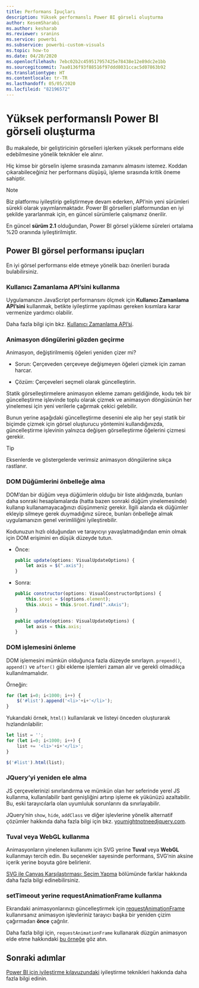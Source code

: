 ```yaml
---
title: Performans İpuçları
description: Yüksek performanslı Power BI görseli oluşturma
author: KesemSharabi
ms.author: kesharab
ms.reviewer: sranins
ms.service: powerbi
ms.subservice: powerbi-custom-visuals
ms.topic: how-to
ms.date: 04/20/2020
ms.openlocfilehash: 7ebc02b2c459517957425e78438e12e89dc2e1bb
ms.sourcegitcommit: 7aa0136f93f88516f97ddd8031ccac5d07863b92
ms.translationtype: HT
ms.contentlocale: tr-TR
ms.lasthandoff: 05/05/2020
ms.locfileid: "82196572"
---
```

# <a name="how-to-build-a-high-performance-power-bi-visual"></a>Yüksek performanslı Power BI görseli oluşturma
Bu makalede, bir geliştiricinin görselleri işlerken yüksek performans elde edebilmesine yönelik teknikler ele alınır. 

Hiç kimse bir görselin işleme sırasında zamanını almasını istemez. Koddan çıkarabileceğiniz her performans düşüşü, işleme sırasında kritik öneme sahiptir. 

> [!NOTE]
> Biz platformu iyileştirip geliştirmeye devam ederken, API’nin yeni sürümleri sürekli olarak yayımlanmaktadır. Power BI görselleri platformundan en iyi şekilde yararlanmak için, en güncel sürümlerle çalışmanız önerilir.
>
> En güncel **sürüm 2.1** olduğundan, Power BI görsel yükleme süreleri ortalama %20 oranında iyileştirilmiştir.

## <a name="power-bi-visual-performance-tips"></a>Power BI görsel performansı ipuçları
En iyi görsel performansı elde etmeye yönelik bazı önerileri burada bulabilirsiniz. 

### <a name="use-user-timing-api"></a>Kullanıcı Zamanlama API’sini kullanma
Uygulamanızın JavaScript performansını ölçmek için **Kullanıcı Zamanlama API’sini** kullanmak, betikte iyileştirme yapılması gereken kısımlara karar vermenize yardımcı olabilir.

Daha fazla bilgi için bkz. [Kullanıcı Zamanlama API’si](https://msdn.microsoft.com/library/hh772738(v=vs.85).aspx).

### <a name="review-animation-loops"></a>Animasyon döngülerini gözden geçirme
Animasyon, değiştirilmemiş öğeleri yeniden çizer mi? 

 - Sorun: Çerçeveden çerçeveye değişmeyen öğeleri çizmek için zaman harcar.

 - Çözüm: Çerçeveleri seçmeli olarak güncelleştirin. 
 
Statik görselleştirmelere animasyon ekleme zamanı geldiğinde, kodu tek bir güncelleştirme işlevinde toplu olarak çizmek ve animasyon döngüsünün her yinelemesi için yeni verilerle çağırmak çekici gelebilir.

Bunun yerine aşağıdaki güncelleştirme desenini ele alıp her şeyi statik bir biçimde çizmek için görsel oluşturucu yöntemini kullandığınızda, güncelleştirme işlevinin yalnızca değişen görselleştirme öğelerini çizmesi gerekir. 

   > [!TIP]
   > Eksenlerde ve göstergelerde verimsiz animasyon döngülerine sıkça rastlanır.

### <a name="cache-dom-nodes"></a>DOM Düğümlerini önbelleğe alma 
DOM’dan bir düğüm veya düğümlerin olduğu bir liste aldığınızda, bunları daha sonraki hesaplamalarda (hatta bazen sonraki düğüm yinelemesinde) kullanıp kullanamayacağınızı düşünmeniz gerekir. İlgili alanda ek düğümler ekleyip silmeye gerek duymadığınız sürece, bunları önbelleğe almak uygulamanızın genel verimliliğini iyileştirebilir.

Kodunuzun hızlı olduğundan ve tarayıcıyı yavaşlatmadığından emin olmak için DOM erişimini en düşük düzeyde tutun. 

- Önce: 

   ```javascript
   public update(options: VisualUpdateOptions) { 
       let axis = $(".axis"); 
   }
   ```

- Sonra: 

   ```javascript
   public constructor(options: VisualConstructorOptions) { 
       this.$root = $(options.element); 
       this.xAxis = this.$root.find(".xAxis"); 
   } 
 
   public update(options: VisualUpdateOptions) { 
       let axis = this.axis; 
   }
   ```

### <a name="avoid-dom-manipulation"></a>DOM işlemesini önleme 
DOM işlemesini mümkün olduğunca fazla düzeyde sınırlayın.  `prepend()`, `append()` ve `after()` gibi ekleme işlemleri zaman alır ve gerekli olmadıkça kullanılmamalıdır.

Örneğin:

  ```javascript
  for (let i=0; i<1000; i++) { 
      $('#list').append('<li>'+i+'</li>');
  }
  ```

Yukarıdaki örnek, `html()` kullanılarak ve listeyi önceden oluşturarak hızlandırılabilir: 

  ```javascript
  let list = ''; 
  for (let i=0; i<1000; i++) { 
      list += '<li>'+i+'</li>'; 
  } 

  $('#list').html(list); 
  ```

### <a name="reconsider-jquery"></a>JQuery’yi yeniden ele alma

JS çerçevelerinizi sınırlandırma ve mümkün olan her seferinde yerel JS kullanma, kullanılabilir bant genişliğini artırıp işleme ek yükünüzü azaltabilir. Bu, eski tarayıcılarla olan uyumluluk sorunlarını da sınırlayabilir. 

JQuery’nin `show`, `hide`, `addClass` ve diğer işlevlerine yönelik alternatif çözümler hakkında daha fazla bilgi için bkz. [youmightnotneedjquery.com](http://youmightnotneedjquery.com/).  

### <a name="use-canvas-or-webgl"></a>Tuval veya WebGL kullanma 
Animasyonların yinelenen kullanımı için SVG yerine **Tuval** veya **WebGL** kullanmayı tercih edin. Bu seçenekler sayesinde performans, SVG’nin aksine içerik yerine boyuta göre belirlenir. 

[SVG ile Canvas Karşılaştırması: Seçim Yapma](https://msdn.microsoft.com/library/gg193983(v=vs.85).aspx) bölümünde farklar hakkında daha fazla bilgi edinebilirsiniz. 

### <a name="use-requestanimationframe-instead-of-settimeout"></a>setTimeout yerine requestAnimationFrame kullanma 
Ekrandaki animasyonlarınızı güncelleştirmek için [requestAnimationFrame](https://www.w3.org/TR/animation-timing/) kullanırsanız animasyon işlevleriniz tarayıcı başka bir yeniden çizim çağırmadan **önce** çağrılır.

Daha fazla bilgi için, `requestAnimationFrame` kullanarak düzgün animasyon elde etme hakkındaki [bu örneğe](https://testdrive-archive.azurewebsites.net/Graphics/RequestAnimationFrame/Default.html) göz atın.

## <a name="next-steps"></a>Sonraki adımlar

[Power BI için iyileştirme kılavuzundaki](/power-bi/guidance/power-bi-optimization) iyileştirme teknikleri hakkında daha fazla bilgi edinin.
